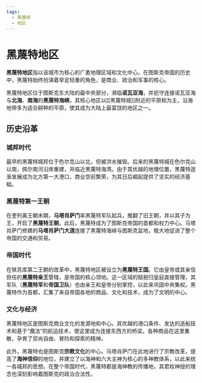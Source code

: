```yaml
---
tags:
  - 黑蔑特
  - 地区
---
```

# 黑蔑特地区

**黑蔑特地区**指以该城市为核心的广袤地理区域和文化中心。在图斯克帝国的历史中，黑蔑特始终扮演着举足轻重的角色，是商业、政治和军事的核心。

黑蔑特地区位于图斯克东大陆的最中央部分，濒临**诺瓦亚海**，并扼守连接诺瓦亚海与**北海**、**南海**的**黑蔑特海峡**。其核心地区以[[黑蔑特城]]附近的平原和为主，沿海地带多为适合耕种的平原，使其成为大陆上最富饶的地区之一。

## 历史沿革

### 城邦时代

最早的黑蔑特城邦位于色尔克山以北，但被洪水摧毁。后来的黑蔑特城在色尔克山以南，佩尔南河沿岸重建，并临近黑蔑特海湾。由于其优越的地理位置，黑蔑特逐渐发展成为北方第一大港口，商业空前繁荣，为其日后崛起提供了坚实的经济基础。

### 黑蔑特第一王朝

在奎列奥王朝末期，**马塔肖萨门**率黑蔑特军队起兵，推翻了旧王朝，并以其子为王，开启了**黑蔑特王朝**。此后，黑蔑特成为了图斯克帝国的首都和权力中心。马塔肖萨门修建的**马塔肖萨门大道**连接了黑蔑特海峡与图斯克盆地，极大地促进了整个帝国的交通和贸易。

### 帝国时代

在铁苏库第二王朝的改革中，黑蔑特地区被设立为**黑蔑特王国**。它由皇帝或其亲信担任的**黑蔑特亲王**管辖，是帝国的核心领地。这一区域的赋税归皇庭直接管理，其军队（**黑蔑特军**和**帝国卫队**）也由亲王和皇帝分别掌控，以此来巩固中央集权。黑蔑特作为首都，汇集了来自帝国各地的商品、文化和技术，成为了文明的中心。

### 文化与经济

黑蔑特地区是图斯克商业文化的发源地和中心。其优越的港口条件、发达的造船技术和基于“魔法”的航运技术，使这里成为连接东西方的桥梁。各种商品在这里集散，孕育了崇尚自由、冒险和探索的精神。

此外，黑蔑特也是图斯克**宗教文化**的中心。马塔肖萨门在此地进行了宗教改革，提高了**海神信仰**的地位，并建立了以海神和六大主神为核心的多神教体系，以此来统一各城邦的思想。在整个帝国时代，黑蔑特都是海神教的传播地，其君权神授的理念也深刻影响着图斯克的政治合法性。
